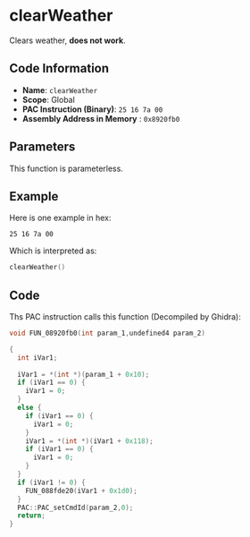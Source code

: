 # clearWeather

Clears weather, **does not work**.

## Code Information

- **Name**: `clearWeather`
- **Scope**: Global
- **PAC Instruction (Binary)**: `25 16 7a 00`
- **Assembly Address in Memory** : `0x8920fb0`

## Parameters

This function is parameterless.


## Example

Here is one example in hex:

```25 16 7a 00```

Which is interpreted as:

```c
clearWeather()
```

## Code

Ths PAC instruction calls this function (Decompiled by Ghidra):

```c
void FUN_08920fb0(int param_1,undefined4 param_2)

{
  int iVar1;
  
  iVar1 = *(int *)(param_1 + 0x10);
  if (iVar1 == 0) {
    iVar1 = 0;
  }
  else {
    if (iVar1 == 0) {
      iVar1 = 0;
    }
    iVar1 = *(int *)(iVar1 + 0x118);
    if (iVar1 == 0) {
      iVar1 = 0;
    }
  }
  if (iVar1 != 0) {
    FUN_088fde20(iVar1 + 0x1d0);
  }
  PAC::PAC_setCmdId(param_2,0);
  return;
}
```

